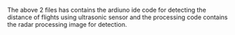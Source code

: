 The above 2 files has contains the ardiuno ide code for detecting the distance of flights using ultrasonic sensor and the processing code contains the radar processing image for detection.
